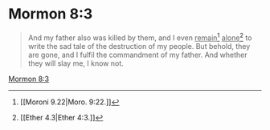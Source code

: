 # Mormon 8:3

> And my father also was killed by them, and I even <u>remain</u>[^a] <u>alone</u>[^b] to write the sad tale of the destruction of my people. But behold, they are gone, and I fulfil the commandment of my father. And whether they will slay me, I know not.

[Mormon 8:3](https://www.churchofjesuschrist.org/study/scriptures/bofm/morm/8?lang=eng&id=p3#p3)


[^a]: [[Moroni 9.22|Moro. 9:22.]]
[^b]: [[Ether 4.3|Ether 4:3.]]
